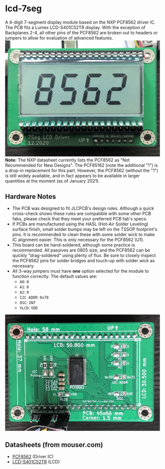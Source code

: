 # lcd-7seg
A 4-digit 7-segment display module based on the NXP PCF8562 driver IC. The PCB fits a Lumex LCD-S401C52TR display. With the exception of Backplanes 2-4, all other pins of the PCF8562 are broken out to headers or jumpers to allow for evaluation of advanced features.
![Front view of the LCD module](img/front.jpg)
**Note:** The NXP datasheet currently lists the PCF8562 as "Not Recommended for New Designs". The PCF85162 (note the additional "1") is a drop-in replacement for this part. However, the PCF8562 (without the "1") is still widely available, and in fact appears to be available in larger quantities at the moment (as of January 2021).

## Hardware Notes
* The PCB was designed to fit JLCPCB's design rules. Although a quick cross-check shows these rules are compatible with some other PCB fabs, please check that they meet your preferred PCB fab's specs.
* If PCBs are manufactured using the HASL (Hot-Air Solder Leveling) surface finish, small solder bumps may be left on the TSSOP footprint's pins. It is recommended to clean these with some solder wick to make IC alignment easier. This is only necessary for the PCF8562 (U1).
* This board can be hand-soldered, although some practice is recommended. All passives are 0805 size, and the PCF8562 can be quickly "drag-soldered" using plenty of flux. Be sure to closely inspect the PCF8562 pins for solder bridges and touch-up with solder wick as necessary.
* All 3-way jumpers must have **one** option selected for the module to function correctly. The default values are:
    * `A0`: `0`
    * `A1`: `0`
    * `A2`: `0`
    * `I2C ADDR`: `0x70`
    * `OSC`: `INT`
    * `VLCD`: `VDD`

![Rear view of the LCD module](img/rear.jpg)

## Datasheets (from mouser.com)
* [PCF8562](https://www.mouser.com/datasheet/2/302/PCF8562-1127585.pdf) (Driver IC)
* [LCD-S401C52TR](https://www.mouser.com/datasheet/2/244/LCD-S401C52TR-1141159.pdf) (LCD)
